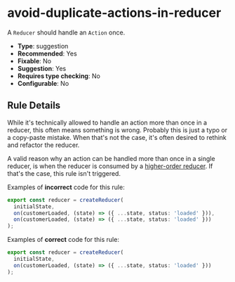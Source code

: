 # avoid-duplicate-actions-in-reducer

A `Reducer` should handle an `Action` once.

- **Type**: suggestion
- **Recommended**: Yes
- **Fixable**: No
- **Suggestion**: Yes
- **Requires type checking**: No
- **Configurable**: No

<!-- Everything above this generated, do not edit -->
<!-- MANUAL-DOC:START -->

## Rule Details

While it's technically allowed to handle an action more than once in a reducer, this often means something is wrong. Probably this is just a typo or a copy-paste mistake. When that's not the case, it's often desired to rethink and refactor the reducer.

A valid reason why an action can be handled more than once in a single reducer, is when the reducer is consumed by a [higher-order reducer](https://github.com/ngrx/platform/issues/1956#issuecomment-526720340). If that's the case, this rule isn't triggered.

Examples of **incorrect** code for this rule:

```ts
export const reducer = createReducer(
  initialState,
  on(customerLoaded, (state) => ({ ...state, status: 'loaded' })),
  on(customerLoaded, (state) => ({ ...state, status: 'loaded' }))
);
```

Examples of **correct** code for this rule:

```ts
export const reducer = createReducer(
  initialState,
  on(customerLoaded, (state) => ({ ...state, status: 'loaded' }))
);
```
